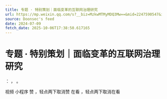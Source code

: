 ```yaml
---
title: 专题 · 特别策划｜面临变革的互联网治理研究
url: https://mp.weixin.qq.com/s?__biz=MzkwMTMyMDQ3Mw==&mid=2247590547&idx=1&sn=13230d34ed957618934c4b4c6bd8e6dd
source: Doonsec's feed
date: 2024-07-09
fetch_date: 2025-10-06T17:38:50.617165
---
```


# 专题 · 特别策划｜面临变革的互联网治理研究

：
，
。

视频
小程序
赞
，轻点两下取消赞
在看
，轻点两下取消在看